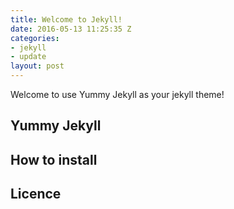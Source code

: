 ```yaml
---
title: Welcome to Jekyll!
date: 2016-05-13 11:25:35 Z
categories:
- jekyll
- update
layout: post
---
```


Welcome to use Yummy Jekyll as your jekyll theme!

## Yummy Jekyll

## How to install

## Licence